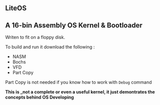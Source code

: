 ## LiteOS

## A 16-bin Assembly OS Kernel & Bootloader

Writen to fit on a floppy disk.


To build and run it download the following :
- NASM
- Bochs
- VFD
- Part Copy

Part Copy is not needed if you know how to work with `Debug` command

**This is _not a complete or even a useful kernel, it just demontrates the concepts behind OS Developing**
